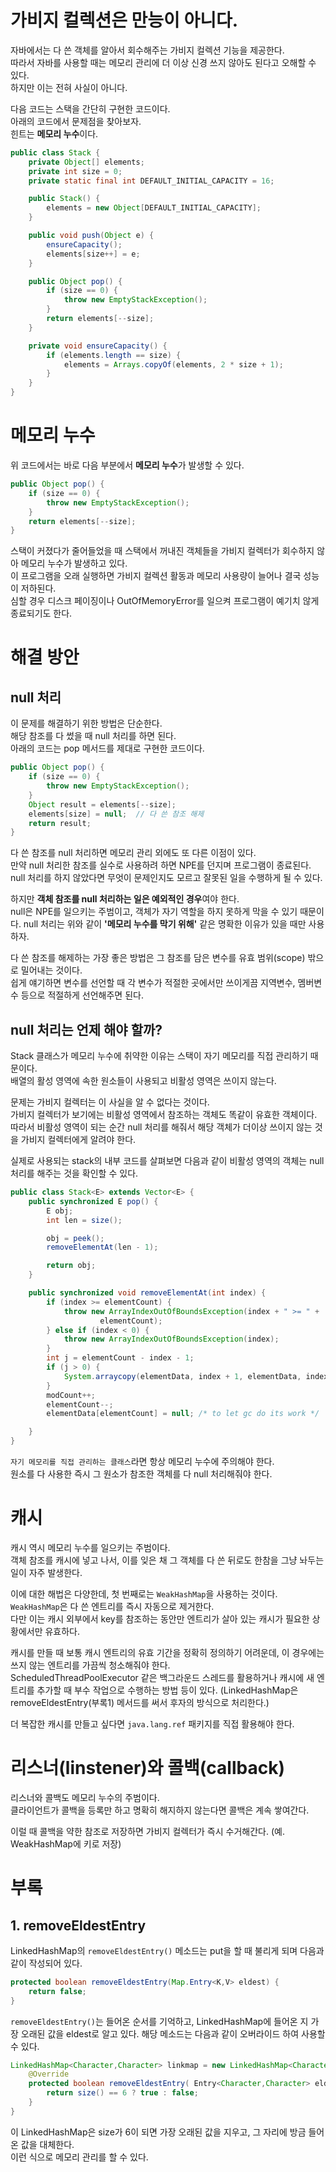 # 가비지 컬렉션은 만능이 아니다.
자바에서는 다 쓴 객체를 알아서 회수해주는 가비지 컬렉션 기능을 제공한다.  
따라서 자바를 사용할 때는 메모리 관리에 더 이상 신경 쓰지 않아도 된다고 오해할 수 있다.  
하지만 이는 전혀 사실이 아니다.

다음 코드는 스택을 간단히 구현한 코드이다.  
아래의 코드에서 문제점을 찾아보자.  
힌트는 **메모리 누수**이다.
```java
public class Stack {
    private Object[] elements;
    private int size = 0;
    private static final int DEFAULT_INITIAL_CAPACITY = 16;

    public Stack() {
        elements = new Object[DEFAULT_INITIAL_CAPACITY];
    }

    public void push(Object e) {
        ensureCapacity();
        elements[size++] = e;
    }

    public Object pop() {
        if (size == 0) {
            throw new EmptyStackException();
        }
        return elements[--size];
    }

    private void ensureCapacity() {
        if (elements.length == size) {
            elements = Arrays.copyOf(elements, 2 * size + 1);
        }
    }
}
```

# 메모리 누수
위 코드에서는 바로 다음 부분에서 **메모리 누수**가 발생할 수 있다.  
```java
public Object pop() {
    if (size == 0) {
        throw new EmptyStackException();
    }
    return elements[--size];
}
```
스택이 커졌다가 줄어들었을 때 스택에서 꺼내진 객체들을 가비지 컬렉터가 회수하지 않아 메모리 누수가 발생하고 있다.  
이 프로그램을 오래 실행하면 가비지 컬렉션 활동과 메모리 사용량이 늘어나 결국 성능이 저하된다.  
심할 경우 디스크 페이징이나 OutOfMemoryError를 일으켜 프로그램이 예기치 않게 종료되기도 한다.

# 해결 방안
## null 처리
이 문제를 해결하기 위한 방법은 단순한다.  
해당 참조를 다 썼을 때 null 처리를 하면 된다.  
아래의 코드는 pop 메서드를 제대로 구현한 코드이다.
```java
public Object pop() {
    if (size == 0) {
        throw new EmptyStackException();
    }
    Object result = elements[--size];
    elements[size] = null;  // 다 쓴 참조 해제
    return result;
}
```

다 쓴 참조를 null 처리하면 메모리 관리 외에도 또 다른 이점이 있다.  
만약 null 처리한 참조를 실수로 사용하려 하면 NPE를 던지며 프로그램이 종료된다.  
null 처리를 하지 않았다면 무엇이 문제인지도 모르고 잘못된 일을 수행하게 될 수 있다.

하지만 **객체 참조를 null 처리하는 일은 예외적인 경우**여야 한다.  
null은 NPE를 일으키는 주범이고, 객체가 자기 역할을 하지 못하게 막을 수 있기 때문이다.
null 처리는 위와 같이 **'메모리 누수를 막기 위해'** 같은 명확한 이유가 있을 때만 사용하자.

다 쓴 참조를 해제하는 가장 좋은 방법은 그 참조를 담은 변수를 유효 범위(scope) 밖으로 밀어내는 것이다.  
쉽게 얘기하면 변수를 선언할 때 각 변수가 적절한 곳에서만 쓰이게끔 지역변수, 멤버변수 등으로 적절하게 선언해주면 된다.

## null 처리는 언제 해야 할까?
Stack 클래스가 메모리 누수에 취약한 이유는 스택이 자기 메모리를 직접 관리하기 때문이다.  
배열의 활성 영역에 속한 원소들이 사용되고 비활성 영역은 쓰이지 않는다.

문제는 가비지 컬렉터는 이 사실을 알 수 없다는 것이다.  
가비지 컬렉터가 보기에는 비활성 영역에서 참조하는 객체도 똑같이 유효한 객체이다.  
따라서 비활성 영역이 되는 순간 null 처리를 해줘서 해당 객체가 더이상 쓰이지 않는 것을 가비지 컬렉터에게 알려야 한다.

실제로 사용되는 stack의 내부 코드를 살펴보면 다음과 같이 비활성 영역의 객체는 null 처리를 해주는 것을 확인할 수 있다.
```java
public class Stack<E> extends Vector<E> {
    public synchronized E pop() {
        E obj;
        int len = size();

        obj = peek();
        removeElementAt(len - 1);

        return obj;
    }

    public synchronized void removeElementAt(int index) {
        if (index >= elementCount) {
            throw new ArrayIndexOutOfBoundsException(index + " >= " +
                    elementCount);
        } else if (index < 0) {
            throw new ArrayIndexOutOfBoundsException(index);
        }
        int j = elementCount - index - 1;
        if (j > 0) {
            System.arraycopy(elementData, index + 1, elementData, index, j);
        }
        modCount++;
        elementCount--;
        elementData[elementCount] = null; /* to let gc do its work */

    }
}
```
`자기 메모리를 직접 관리하는 클래스`라면 항상 메모리 누수에 주의해야 한다.   
원소를 다 사용한 즉시 그 원소가 참조한 객체를 다 null 처리해줘야 한다.

# 캐시
캐시 역시 메모리 누수를 일으키는 주범이다.  
객체 참조를 캐시에 넣고 나서, 이를 잊은 채 그 객체를 다 쓴 뒤로도 한참을 그냥 놔두는 일이 자주 발생한다.  

이에 대한 해법은 다양한데, 첫 번째로는 `WeakHashMap`을 사용하는 것이다.
`WeakHashMap`은 다 쓴 엔트리를 즉시 자동으로 제거한다.  
다만 이는 캐시 외부에서 key를 참조하는 동안만 엔트리가 살아 있는 캐시가 필요한 상황에서만 유효하다.  

캐시를 만들 때 보통 캐시 엔트리의 유효 기간을 정확히 정의하기 어려운데, 이 경우에는 쓰지 않는 엔트리를 가끔씩 청소해줘야 한다.  
ScheduledThreadPoolExecutor 같은 백그라운드 스레드를 활용하거나 캐시에 새 엔트리를 추가할 때 부수 작업으로 수행하는 방법 등이 있다.
(LinkedHashMap은 removeEldestEntry(부록1) 메서드를 써서 후자의 방식으로 처리한다.)  

더 복잡한 캐시를 만들고 싶다면 `java.lang.ref` 패키지를 직접 활용해야 한다.

# 리스너(linstener)와 콜백(callback)
리스너와 콜백도 메모리 누수의 주범이다.  
클라이언트가 콜백을 등록만 하고 명확히 해지하지 않는다면 콜백은 계속 쌓여간다.  

이럴 때 콜백을 약한 참조로 저장하면 가비지 컬렉터가 즉시 수거해간다. (예. WeakHashMap에 키로 저장)

# 부록
## 1. removeEldestEntry
LinkedHashMap의 `removeEldestEntry()` 메소드는 put을 할 때 불리게 되며 다음과 같이 작성되어 있다.
```java
protected boolean removeEldestEntry(Map.Entry<K,V> eldest) {
    return false;
}
```
`removeEldestEntry()`는 들어온 순서를 기억하고, LinkedHashMap에 들어온 지 가장 오래된 값을 eldest로 알고 있다.
해당 메소드는 다음과 같이 오버라이드 하여 사용할 수 있다.
```java
LinkedHashMap<Character,Character> linkmap = new LinkedHashMap<Character,Character>() {
    @Override
    protected boolean removeEldestEntry( Entry<Character,Character> eldest ) {
        return size() == 6 ? true : false;
    }
}
```
이 LinkedHashMap은 size가 6이 되면 가장 오래된 값을 지우고, 그 자리에 방금 들어온 값을 대체한다.  
이런 식으로 메모리 관리를 할 수 있다.
